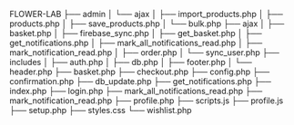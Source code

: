FLOWER-LAB
├── admin
│   └── ajax
│       ├── import_products.php
│       ├── products.php
│       ├── save_products.php
│       └── bulk.php
├── ajax
│   ├── basket.php
│   ├── firebase_sync.php
│   ├── get_basket.php
│   ├── get_notifications.php
│   ├── mark_all_notifications_read.php
│   ├── mark_notification_read.php
│   ├── order.php
│   └── sync_user.php
├── includes
│   ├── auth.php
│   ├── db.php
│   ├── footer.php
│   └── header.php
├── basket.php
├── checkout.php
├── config.php
├── confirmation.php
├── db_update.php
├── get_notifications.php
├── index.php
├── login.php
├── mark_all_notifications_read.php
├── mark_notification_read.php
├── profile.php
├── scripts.js
├── profile.js
├── setup.php
├── styles.css
└── wishlist.php